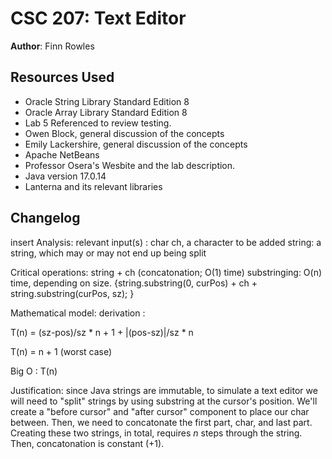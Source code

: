 # CSC 207: Text Editor

**Author**: Finn Rowles

## Resources Used

+ Oracle String Library Standard Edition 8
+ Oracle Array Library Standard Edition 8
+ Lab 5 Referenced to review testing.
+ Owen Block, general discussion of the concepts
+ Emily Lackershire,  general discussion of the concepts
+ Apache NetBeans
+ Professor Osera's Wesbite and the lab description.
+ Java version 17.0.14
+ Lanterna and its relevant libraries


## Changelog


insert Analysis:
relevant input(s) : char ch, a character to be added
string: a string, which may or may not end up being split

Critical operations: string + ch (concatonation; O(1) time)
substringing: O(n) time, depending on size. 
{string.substring(0, curPos) + ch + 
                   string.substring(curPos, sz); }

Mathematical model: derivation :

T(n) = (sz-pos)/sz * n + 1 + |(pos-sz)|/sz * n

T(n) = n + 1 (worst case)

Big O : T(n)

Justification: since Java strings are immutable, to simulate a text editor
we will need to "split" strings by using substring at the cursor's position.
We'll create a "before cursor" and "after cursor" component to place our char between.
Then, we need to concatonate the first part, char, and last part.
Creating these two strings, in total, requires *n* steps through the string.
Then, concatonation is constant (+1). 
